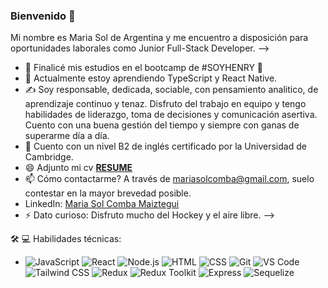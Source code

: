 ### Bienvenido 👋

Mi nombre es Maria Sol de Argentina y me encuentro a disposición para oportunidades laborales como Junior Full-Stack Developer. -->

- 🔭 Finalicé mis estudios en el bootcamp de #SOYHENRY 💛
- 🌱 Actualmente estoy aprendiendo TypeScript y React Native.
- ✍️ Soy responsable, dedicada, sociable, con pensamiento analitico, de aprendizaje continuo y tenaz. Disfruto del trabajo en equipo y tengo habilidades de liderazgo, toma de decisiones y comunicación asertiva. Cuento con una buena gestión del tiempo y siempre con ganas de superarme día a día.
- 💬 Cuento con un nivel B2 de inglés certificado por la Universidad de Cambridge.
- 😄 Adjunto mi cv **[RESUME](https://docs.google.com/document/d/1XB1j4kzNSfUZ_b7dxSzT6Wkj6pUhfu4aLAGV6RESJ60/edit?usp=sharing)**
- 📫 Cómo contactarme? A través de mariasolcomba@gmail.com, suelo contestar en la mayor brevedad posible.
- LinkedIn: [Maria Sol Comba Maiztegui](https://www.linkedin.com/in/maria-sol-comba-maiztegui-a55760261/)
- ⚡ Dato curioso: Disfruto mucho del Hockey y el aire libre.
-->

🛠 💻  Habilidades técnicas:
- ![JavaScript](https://img.icons8.com/color/48/000000/javascript.png) ![React](https://img.icons8.com/color/48/000000/react-native.png) ![Node.js](https://img.icons8.com/color/48/000000/nodejs.png)  ![HTML](https://img.icons8.com/color/48/000000/html-5.png) ![CSS](https://img.icons8.com/color/48/000000/css3.png) ![Git](https://img.icons8.com/color/48/000000/git.png) ![VS Code](https://img.icons8.com/color/48/000000/visual-studio-code-2019.png) ![Tailwind CSS](https://img.icons8.com/color/48/000000/tailwind-css.png) ![Redux](https://img.icons8.com/color/48/000000/redux.png) ![Redux Toolkit](https://img.icons8.com/color/48/000000/redux-toolkit.png) ![Express](https://img.icons8.com/color/48/000000/express.png) ![Sequelize](https://img.icons8.com/color/48/000000/postgreesql.png)

